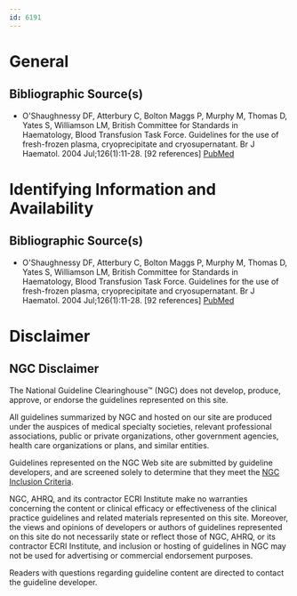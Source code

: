 ```yaml
---
id: 6191
---
```


# General

## Bibliographic Source(s)

- O'Shaughnessy DF, Atterbury C, Bolton Maggs P, Murphy M, Thomas D, Yates S, Williamson LM, British Committee for Standards in Haematology, Blood Transfusion Task Force. Guidelines for the use of fresh-frozen plasma, cryoprecipitate and cryosupernatant. Br J Haematol. 2004 Jul;126(1):11-28. [92 references] [ PubMed ](http://www.ncbi.nlm.nih.gov/entrez/query.fcgi?cmd=Retrieve&db=pubmed&dopt=Abstract&list_uids=15198728)

# Identifying Information and Availability

## Bibliographic Source(s)

- O'Shaughnessy DF, Atterbury C, Bolton Maggs P, Murphy M, Thomas D, Yates S, Williamson LM, British Committee for Standards in Haematology, Blood Transfusion Task Force. Guidelines for the use of fresh-frozen plasma, cryoprecipitate and cryosupernatant. Br J Haematol. 2004 Jul;126(1):11-28. [92 references] [ PubMed ](http://www.ncbi.nlm.nih.gov/entrez/query.fcgi?cmd=Retrieve&db=pubmed&dopt=Abstract&list_uids=15198728)

# Disclaimer

## NGC Disclaimer

The National Guideline Clearinghouse™ (NGC) does not develop, produce, approve, or endorse the guidelines represented on this site.

All guidelines summarized by NGC and hosted on our site are produced under the auspices of medical specialty societies, relevant professional associations, public or private organizations, other government agencies, health care organizations or plans, and similar entities.

Guidelines represented on the NGC Web site are submitted by guideline developers, and are screened solely to determine that they meet the [NGC Inclusion Criteria](/help-and-about/summaries/inclusion-criteria).

NGC, AHRQ, and its contractor ECRI Institute make no warranties concerning the content or clinical efficacy or effectiveness of the clinical practice guidelines and related materials represented on this site. Moreover, the views and opinions of developers or authors of guidelines represented on this site do not necessarily state or reflect those of NGC, AHRQ, or its contractor ECRI Institute, and inclusion or hosting of guidelines in NGC may not be used for advertising or commercial endorsement purposes.

Readers with questions regarding guideline content are directed to contact the guideline developer.

